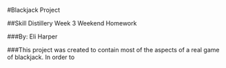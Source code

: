 #Blackjack Project

##Skill Distillery Week 3 Weekend Homework

###By: Eli Harper

###This project was created to contain most of the aspects of a real game of blackjack. In order to 